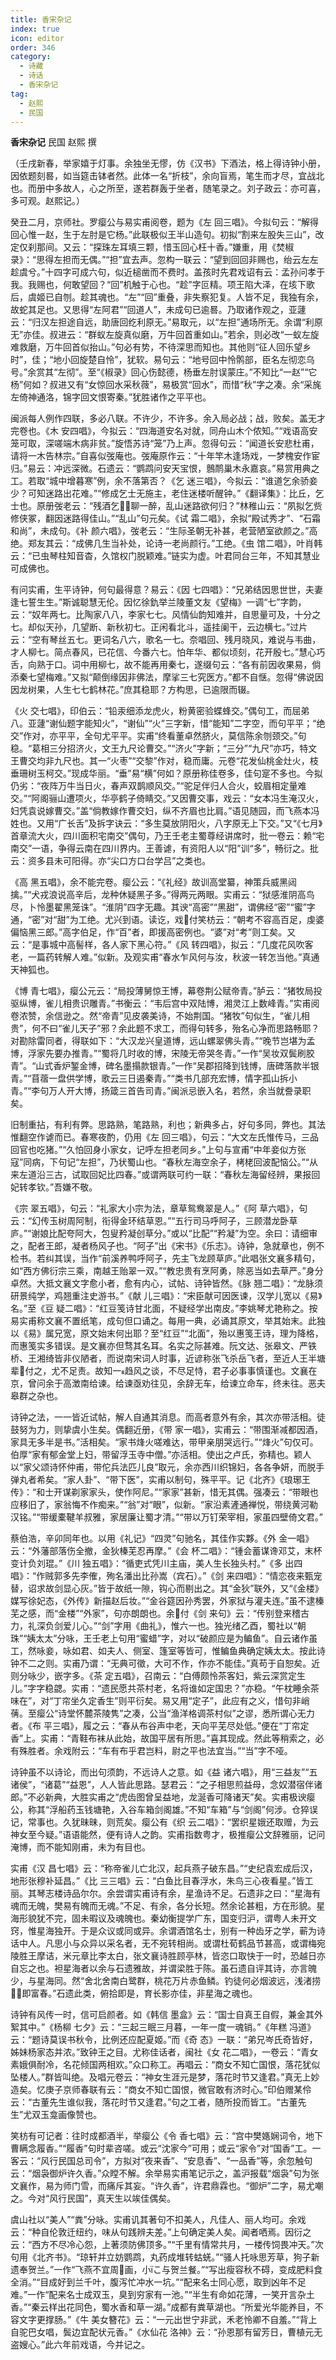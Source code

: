 ```yaml
---
title: 香宋杂记
index: true
icon: editor
order: 346
category:
  - 诗藏
  - 诗话
  - 香宋杂记
tag:
  - 赵熙
  - 民国
---
```


**香宋杂记** 民国 赵熙 撰  
  
（壬戌新春，举家嬉于灯事。余独坐无憀，仿《汉书》下酒法，格上得诗钟小册，因依题刻晷，如当筵击钵者然。此体一名“折枝”，余向盲焉，笔生而才尽，宜战北也。而册中多故人，心之所至，遂若群轰于坐者，随笔录之。刘子政云：亦可喜，多可观。赵熙记。）  
  
癸丑二月，京师社。罗瘿公与易实甫阅卷，题为《左 回三唱》。今拟句云：“解得回心惟一赵，生于左肘是它杨。”此联极似王半山造句。初拟“割来左股失三山”，改定仅刹那间。又云：“探珠左耳填三颗，惜玉回心枉十香。”嫌重，用《焚椒录》：“思得左担而无偶。”“担”宜去声。忽构一联云：“望到回回非赐也，绐云左左趁虞兮。”十四字可成六句，似近槌凿而不费时。盖孩时先君戏诏有云：孟孙问孝于我。我赐也，何敢望回？“回”机触于心也。“趁”字叵精。项王陷大泽，在垓下歌后，虞姬已自刎。趁其魂也。“左”“回”重叠，非失察犯复。人皆不足，我独有余，故蛇其足也。又思得“左阿君”“回道人”，未成句已逾晷。乃取诸作观之，亚蘧云：“归汉左担途自远，助唐回纥利原无。”易取元，以“左担”通场所无。余谓“利原无”亦佳。叔进云：“群蚁左旋真似磨，万牛回首重如山。”若余，则必改“一蚁左旋难救磨，万牛回首似抬山。”句必有势，不待深思而知也。其他则“征人回乐望乡时”，佳；“地小回旋楚自怜”，犹软。易句云：“地号回中怜鹘部，臣名左彻恋乌号。”余赏其“左彻”。至“《椒录》回心伤懿德，杨垂左肘误蒙庄。”不知比“一赵”“它杨”何如？叔进又有“女惊回水采秋薇”，易极赏“回水”，而惜“秋”字之凑。余“采旄左倚神通洛，锦字回文恨寄秦。”犹胜诸作之平平也。  
  
闽派每人例作四联，多必八联。不许少，不许多。余入局必战；战，败矣。盖无才完卷也。《木 安四唱》，今拟云：“四海道安名对就，同舟山木个侬知。”“戏语高安笼可取，深嗟端木病非贫。”旋悟苏诗“笼”乃上声。忽得句云：“闻道长安悲杜甫，请将一木告林宗。”自喜似弢庵也。弢庵原作云：“十年竿木逢场戏，一梦槐安作宦归。”易云：冲远深微。石遗云：“鹦鹉问安天宝恨，鷾鸸巢木永嘉哀。”易赏用典之工。若取“城中增暮寒”例，余不落第否？《乞 迷三唱》，今拟云：“谁道乞余骄妾少？可知迷路出花难。”“修成乞士无施主，老住迷楼听醒钟。”《翻译集》：比丘，乞士也。原册弢老云：“残酒乞聊一醉，乱山迷路欲何归？”林稚山云：“夙拟乞赀修侠冢，翻因迷路得佳山。”“乱山”句元矣。《试 霜二唱》，余拟“殿试秀才”、“石霜和尚”，未成句。《补 颜六唱》，弢老云：“生际圣朝无补甚，老营陋室欲颜之。”高绝。郑友其云：“成佛几生当补处，论诗一老尚颜行。”工绝。《虫 馆二唱》，叶肖韩云：“已虫琴柱知音杳，久馆权门脱颖难。”链实为虚。叶君同台三年，不知其慧业可成佛也。  
  
有问实甫，生平诗钟，何句最得意？易云：《因 七四唱》：“兄弟结因思世世，夫妻逢七誓生生。”斯诚聪慧无伦。因忆徐釚举兰陵董文友《望梅》一调“七”字韵，云：“奴年两七。比陶家八八，李家七七。风情仙韵知难并，自思量可及，十分之七。却似天孙，几望断、新秋初七。正闲看北斗，遥挂阑干，云边横七。”过片云：“空有琴丝五七。更词名八六，歌名一七。奈唱回、残月晓风，难说与韦曲，才人柳七。简点春风，已花信、今番六七。怕年华、都似顷刻，花开殷七。”慧心巧舌，向熟于口。词中用柳七，故不能再用秦七，遂缀句云：“各有前因收果易，倘添秦七望梅难。”又拟“颠倒缘因非佛法，摩挲三七究医方。”都不自惬。忽得“佛说因因龙树果，人生七七鹤林花。”庶其稳耶？方构思，已逾限而辍。  
  
《火 交七唱》，印伯云：“铅汞细添龙虎火，粉黄密验蝶蜂交。”偶句工，而屈弟八。亚蘧“谢仙题字能知火”，“谢仙”“火”三字新，惜“能知”二字空，而句平平；“绝交”作对，亦平平，全句尤平平。实甫“终看董卓然脐火，莫信陈余刎颈交。”句稳。“葛相三分招济火，文王九尺论曹交。”“济火”字新；“三分”“九尺”亦巧，特文王曹交均非九尺也。其一“火枣”“交黎”作对，稳而庸。元卷“花发仙桃金灶火，枝垂珊树玉柯交。”现成华丽。“垂”易“横”何如？原册称佳卷多，佳句寔不多也。今拟仍劣：“夜阵万牛当日火，春声双鹊顺风交。”“驼足伴归人合火，蛟眉相定量难交。”“阿阁骊山遭项火，华亭鹤子倚睛交。”又因曹交事，戏云：“女本冯生淹汉火，妇凭袁说嫁曹交。”盖“倘教嫁作曹交妇，纵不齐眉也比肩。”语见随园，而飞燕本冯姓也。又用“广长舌”及拆字诀云：“多生莫放阴阳火，八字原无上下交。”又“《七月》首章流大火，四川面积宅南交”偶句，乃王壬老主蜀尊经讲席时，批一卷云：赖“宅南交”一语，争得云南在四川界内。王善谑，有资阳人以“阳”训“多”，畅衍之。批云：资多县未可阳得。亦“尖口方口台学吕”之类也。  
  
《高 黑五唱》，余不能完卷。瘿公云：“《礼经》故训高堂纂，神策兵威黑闼擒。”“犬戎浪说高辛后，龙种休疑黑子多。”得两元两眼。实甫云：“狱感淮阴高鸟尽，卜怜墨翟黑笼诛”。“淮阴”四字无趣。其谀“高密”“黑甜”，谓佛经“密”“蜜”字通，“密”对“甜”为工绝。尤兴到语。读讫，戏付笑枋云：“朝考不容高百足，虔婆偏恼黑三郎。”高字伯足，作“百”者，即援高密例也。“婆”对“考”则工矣。又云：“是事城中高髻样，各人家下黑心符。”《风 转四唱》，拟云：“几度花风吹客老，一篇药转解人难。”似新。及观实甫“春水乍风何与汝，秋波一转怎当他。”真通天神狐也。  
  
《博 青七唱》，瘿公元云：“局投薄舅惊王博，幕卷荆公赋帝青。”胪云：“猪牧局投驱纵博，雀儿相贵识雕青。”书衡云：“韦后宫中双陆博，湘灵江上数峰青。”实甫阅卷浓赞，余信逊之。然“帝青”见皮袭美诗，不始荆国。“猪牧”句似生，“雀儿相贵”，何不曰“雀儿天子”邪？余此题不求工，而得句转多，殆名心净而思路畅耶？对勘除雷同者，得联如下：“大汉龙兴皇道博，远山螺翠佛头青。”“晚节岂堪为孟博，浮家先要办推青。”“蜀将几时收的博，宋陵无帝哭冬青。”一作“吴妆双鬓刷胶青”。“山式香炉錾金博，碑名墨搨款银青。”一作“吴郡招降到钱博，唐碑落款半银青。”“苜蓿一盘供学博，歌云三日遏秦青。”“类书几部充宏博，情字孤山拆小青。”“李句万人开大博，扬箴三首告司青。”闽派忌嵌入名，若然，余当就誊录职矣。  
  
旧制重拈，有利有弊。思路熟，笔路熟，利也；新典多占，好句多同，弊也。其法惟翻空作谑而已。春寒夜酌，仍用《左 回三唱》，句云：“大文左氏惟传马，三品回官也吃猪。”“久怕回身小家女，记呼左担老同乡。”上句与宣甫“中年妾似方张寇”同病，下句记“左担”，乃状蜀山也。“春秋左海空余子，栲栳回波配恼公。”“从来左道沿三古，试取回妃比四春。”或谓两联可约一联：“春秋左海留经辨，果报回妃转孝钦。”吾嫌不敬。  
  
《宗 翠五唱》，句云：“礼家大小宗为法，章草鸳鸯翠是人。”《阿 草六唱》，句云：“幻传玉树周阿制，衔得金环结草恩。”“五行司马呼阿子，三顾潜龙卧草庐。”“谢娘比配夸阿大，包叟矜凝创草分。”或以“比配”“矜凝”为空。余曰：请细审之，配者王郎，凝者杨风子也。“阿子”出《宋书》《乐志》。诗钟，急就章也，例不检书。若纠其误，当作“前溪养鸭呼阿子，先主飞龙顾草庐。”此唱张文襄多精句，如“西方佛衍宗三乘，南越王贻翠一双。”“教忠贵有烹阿勇，除恶当如去草严。”身分卓然。大抵文襄文字愈小者，愈有内心，试帖、诗钟皆然。《脉 翘二唱》：“龙脉须研景纯学，鸡翘重注史游书。”《献 儿三唱》：“宋臣献可因医谏，汉学儿宽以《易》名。”至《豆 疑二唱》：“红豆笺诗甘北面，不疑经学出南皮。”李姚琴尤艳称之。按易实甫称文襄不置纸笔，成句但口诵之。每用一典，必诵其原文，举其始末。此独以《易》属兄宽，原文始末何出耶？至“红豆”“北面”，殆以惠笺王诗，理为降格，而惠笺实多错误。是文襄亦但骛其名耳。名实之际甚难。阮文达、张皋文、严铁桥、王湘绮皆非仪陋者，而说南宋词人时事，近谚称张飞杀岳飞者，至近人王半塘辈付之，尤不足责。故知一趋风之谈，不尽足恃，君子必事事慎谨也。文襄在京，曾问余于高澂南给谏。给谏亟劝往见，余辞无车，给谏立命车，终未往。恶夫皋群之杂也。  
  
诗钟之法，一一皆近试帖，解人自通其消息。而高者意外有余，其次亦带活相。徒鼓努为力，则挚虞小生矣。偶翻近册，《带 家一唱》，实甫云：“带围渐减都因酒，家具无多半是书。”活相矣。“家书烽火嗟难达，带甲亲朋哭远行。”“烽火”句仅可。伯厚“家有郁金堂上妇，带留浮玉寺中僧。”亦活相。使出之卢氏，弥精也。颖人以“家父颂诗怀仲甫，带佗兵法匹儿良”取元，余亦西川织锦妇，各各争妍，而脱手弹丸者希矣。“家人卦”、“带下医”，实甫以制句，殊平平。记《北齐》《琅琊王传》：“和士开谋剃家家头，使作阿尼。”“家家”甚新，惜无其偶。强凑云：“带眼也应移旧了，家翁悔不作痴来。”“翁”对“眼”，似新。“家沿素滻通禅悦，带绕黄河勒汉铭。”“带缓橐鞬羊叔雅，家居廉让蜀才清。”“带以万钉荣宰相，家虽四壁倚文君。”  
  
蔡伯浩，辛卯同年也。以用《礼记》“四灵”句驰名，其佳作实夥。《外 金一唱》云：“外藩部落伤全撤，金狄榛芜忍再摩。”《会 杯二唱》：“锺会蓄谋谗邓艾，末杯变计负刘琨。”《川 独五唱》：“循吏式凭川主庙，美人生长独头村。”《多 出四唱》：“作贼郭多先李傕，殉名潘出比孙嵩（宾石）。”《剑 来四唱》：“情恋夜来甄宠替，诏求故剑显心灰。”皆于故纸一隙，钩心而剔出之。其“金狄”联外，又“《金楼》媒写徐妃态，《外传》新描赵后妆。”“金谷筵因孙秀罢，外家狱与灌夫连。”虽不逮榛芜之感，而“金楼”“外家”，句亦朗朗也。余付《剑 来句》云：“传别登来稽古力，礼深负剑爱儿心。”“剑”字用《曲礼》，惟六一也。独光绪乙酉，蜀社以“朝珠”“姨太太”分咏，王壬老上句用“蜜蜡”字，对以“破颜应是为鳊鱼”。自云诸作虽工，然咏妾，咏如君、如夫人、侧室、篷室等皆可，惟鳊鱼典确定姨太太。按此诗钟不二之则。实甫乃谓：“无典可徵，大可不作，作亦不能佳。”真苟于自恕矣。近则分咏少，嵌字多。《茶 定五唱》，召南云：“白傅颇怜茶客妇，紫云深赏定生儿。”字字稳勰。实甫：“遗民愿共茶村老，名将谁如定国忠？”亦稳。“午枕睡余茶味在”，对“丁帘坐久定香生”则平衍矣。易又用“定子”，此应有之义，惜句非峭蒨。至瘿公“诗堂怀麓茶陵隽”之凑，公当“渔洋格调茶村似”之谬，悉所谓心无力者。《布 平三唱》，履之云：“春从布谷声中老，天向平芜尽处低。”便在“丁帘定香”上。实甫：“青鞋布袜从此始，故国平居有所思。”喜其现成。然此等稍索之，必有殊胜者。余戏附云：“车有布乎君岂料，尉之平也法宜当。”“当”字不哑。  
  
诗钟虽不以诗论，而出句须韵，不远诗人之意。如《益 诸六唱》，用“三益友”“五诸侯”，“诸葛”“益恩”，人人皆此思路。瑟君云：“之子相思煎益母，念奴潜宿伴诸郎。”不必新典，大胜实甫之“虎齿图曾呈益地，龙涎香可降诸天”矣。实甫极谀瘿公，称其“浮船药玉钱塘艳，入谷车箱剑阁雄。”不知“车箱”与“剑阁”何涉。仓猝误记，常事也。久犹昧昧，则荒矣。瘿公有《织 云二唱》：“罢织星娥还取赠，为云神女至今疑。”语语能然，便有诗人之韵。实甫指数粤才，极推瘿公文辞雅丽，记问淹博，而不能知刚甫，未为有目也。  
  
实甫《汉 昌七唱》云：“称帝雀儿亡北汉，起兵燕子破东昌。”“史纪袁宏成后汉，地形张穆补延昌。”《比 三三唱》云：“白鱼比目春浮水，朱鸟三心夜看星。”皆工丽。其琴志楼诗品尔尔。余尝谓实甫诗有余，星渔诗不足。石遗非之曰：“星海有魂而无魄，樊易有魄而无魂。”不足、有余，各分长短。然余论甚粗，方在形貌。星海形貌犹不完，固未暇议及魂魄也。秦幼衡提学广东，国变归沪，谓粤人未开文窍，惟星海独开。于是众议或同或异。余谓酒馆名士，别有一种齿牙之学，蕲为诗话中人。凡思小与众异以采名者，无不宛转相尚。或谓杜荀鹤品节甚高，或谓梅宛陵胜王摩诘，米元章比李太白，张文襄诗胜顾亭林，皆恣口取快于一时，恐越日亦自忘之也。袒星海者以余与石遗雅故，并谓梁胜于陈。虽石遗自评其诗，亦言魄少，与星海同。然“舍北舍南白鹭群，桃花万片赤鱼鳞。钓徒何必烟波远，浅渚捞即富春。”石遗此类，俯拾即是，育长影亦佳，非星海之魂也。  
  
诗钟有风传一时，信可启颜者。如《韩信 墨盒》云：“国士自真王自假，兼金其外絮其中。”《杨柳 七夕》云：“三起三眠三月暮，一年一度一魂销。”《年糕 冯道》云：“题诗莫误书秋令，比例还应配夏姬。”而《奇 态》一联：“弟兄岑氏奇皆好，姊妹杨家态并浓。”致钟王之目。尤称佳话者，闽社《女 花二唱》，一卷云：“青女素娥俱耐冷，名花倾国两相欢。”众口称工。再唱云：“商女不知亡国恨，落花犹似坠楼人。”群皆叫绝。及唱元卷云：“神女生涯元是梦，落花时节又逢君。”真无上妙造矣。忆庚子京师春联有云：“商女不知亡国恨，微官敢有济时心。”印伯赠某伶云：“古董先生谁似我，落花时节又逢君。”句之工者，随所投而皆工。“古董先生”尤双玉龛画像赞也。  
  
笑枋有可记者：往时成都酒半，举瘿公《令 香七唱》云：“宫中樊嫕娴词令，地下曹瞒念履香。”“履香”句时辈咨嗟。或云“沈家今”可用；或云“家令”对“国香”工。一客云：“风行民国总司令”，方拟对“夜来香”、“安息香”、“一品香”等，余忽触句云：“烟袅御炉许久香。”众瞠不解。余举易实甫笔记示之，盖沪报载“烟袅”句为张文襄作，易为师门雪，而痛斥其妄。“许久香”，许君鼎霖也。“御炉”二字，易尤嘲之。今对“风行民国”，真天生以竢佳偶矣。  
  
虞山社以“美人”“粪”分咏。实甫讥其著句不扣美人，凡佳人、丽人均可。余戏云：“种自伦敦迁纽约，味从句践辨夫差。”上句确定美人矣。闻者哂焉。因衍之云：“西方不尽冷心怨，上著须防佛顶多。”“千里有情常共月，一楼传饲畏冲天。”次句用《北齐书》。“琼轩并立妨鹦鹉，丸药成堆转蛄蜣。”“骚人托咏思芳草，狗子新遗奉贺兰。”一作“飞燕不宜周画，小こ与贺兰餐。”“写出瘦容秋不碍，变成肥料食全消。”“目成好到兰千叶，腹泻忙冲水一坑。”“配来名士同心愿，取到凶年不足难。”一作“配来名士成双玉，臭到穷家有一池。”“半生有命如花薄，一笑开言杂土香。”“秦云样出花同色，蜀水香和草一湖。”成都有粪草湖也。“所爱光华能养目，不容文字更撑肠。”《牛 美女簪花》云：“一元出世宁非武，禾老怜卿不自羞。”“背上自驼巴女唱，鬓边宜配状元香。”《水仙花 洛神》云：“孙恩那有留芳日，曹植元无盗嫂心。”此六年前戏语，今并记之。  
